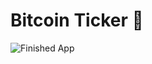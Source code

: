 # Bitcoin Ticker 🤑

![Finished App](https://github.com/londonappbrewery/Images/blob/master/bitcoin-flutter-demo.gif)